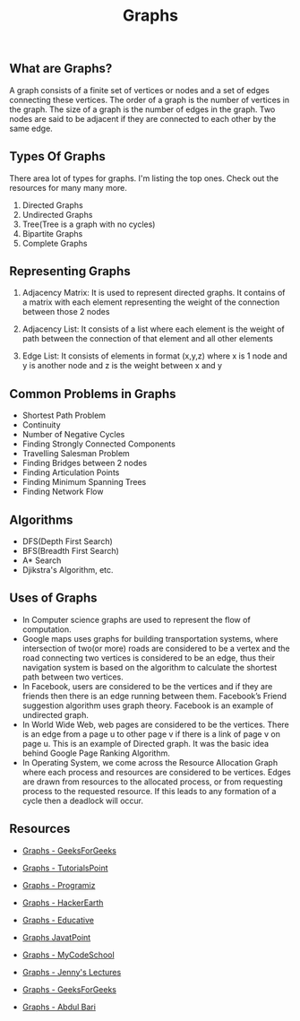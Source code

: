 <center><h1>Graphs</h1></center><br>

## What are Graphs?

A graph consists of a finite set of vertices or nodes and a set of edges connecting these vertices.
The order of a graph is the number of vertices in the graph. The size of a graph is the number of edges in the graph.
Two nodes are said to be adjacent if they are connected to each other by the same edge.

## Types Of Graphs

There area lot of types for graphs. I'm listing the top ones. Check out the resources for many many more.

1. Directed Graphs
2. Undirected Graphs
3. Tree(Tree is a graph with no cycles)
4. Bipartite Graphs
5. Complete Graphs

## Representing Graphs

1. Adjacency Matrix: It is used to represent directed graphs. It contains of a matrix with each element representing the weight of the connection between those 2 nodes

2. Adjacency List: It consists of a list where each element is the weight of path between the connection of that element and all other elements

3. Edge List: It consists of elements in format (x,y,z) where x is 1 node and y is another node and z is the weight between x and y


## Common Problems in Graphs

- Shortest Path Problem
- Continuity
- Number of Negative Cycles
- Finding Strongly Connected Components
- Travelling Salesman Problem
- Finding Bridges between 2 nodes
- Finding Articulation Points
- Finding Minimum Spanning Trees
- Finding Network Flow

## Algorithms

- DFS(Depth First Search)
- BFS(Breadth First Search)
- A* Search
- Djikstra's Algorithm, etc.

## Uses of Graphs

- In Computer science graphs are used to represent the flow of computation.
- Google maps uses graphs for building transportation systems, where intersection of two(or more) roads are considered to be a vertex and the road connecting two vertices is considered to be an edge, thus their navigation system is based on the algorithm to calculate the shortest path between two vertices.
- In Facebook, users are considered to be the vertices and if they are friends then there is an edge running between them. Facebook’s Friend suggestion algorithm uses graph theory. Facebook is an example of undirected graph.
- In World Wide Web, web pages are considered to be the vertices. There is an edge from a page u to other page v if there is a link of page v on page u. This is an example of Directed graph. It was the basic idea behind Google Page Ranking Algorithm.
- In Operating System, we come across the Resource Allocation Graph where each process and resources are considered to be vertices. Edges are drawn from resources to the allocated process, or from requesting process to the requested resource. If this leads to any formation of a cycle then a deadlock will occur.

## Resources

- [Graphs - GeeksForGeeks](https://www.geeksforgeeks.org/graph-data-structure-and-algorithms/)
- [Graphs - TutorialsPoint](https://www.tutorialspoint.com/data_structures_algorithms/graph_data_structure.htm)
- [Graphs - Programiz](https://www.programiz.com/dsa/graph)
- [Graphs - HackerEarth](https://www.hackerearth.com/practice/algorithms/graphs/graph-representation/tutorial/)
- [Graphs - Educative](https://www.educative.io/edpresso/what-is-a-graph-data-structure)
- [Graphs JavatPoint](https://www.javatpoint.com/ds-graph)


- [Graphs - MyCodeSchool](https://www.youtube.com/watch?v=gXgEDyodOJU&t=154s)
- [Graphs - Jenny's Lectures](https://www.youtube.com/watch?v=5hPfm_uqXmw)
- [Graphs - GeeksForGeeks](https://www.youtube.com/playlist?list=PLqM7alHXFySEaZgcg7uRYJFBnYMLti-nh)
- [Graphs - Abdul Bari](https://www.youtube.com/watch?v=pcKY4hjDrxk)
